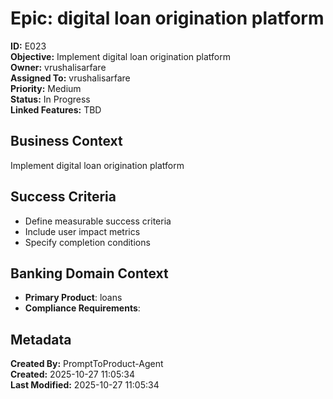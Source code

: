 # Epic: digital loan origination platform

**ID:** E023  
**Objective:** Implement digital loan origination platform  
**Owner:** vrushalisarfare  
**Assigned To:** vrushalisarfare  
**Priority:** Medium  
**Status:** In Progress  
**Linked Features:** TBD  

## Business Context
Implement digital loan origination platform

## Success Criteria
- Define measurable success criteria
- Include user impact metrics
- Specify completion conditions

## Banking Domain Context
- **Primary Product**: loans
- **Compliance Requirements**: 

## Metadata
**Created By:** PromptToProduct-Agent  
**Created:** 2025-10-27 11:05:34  
**Last Modified:** 2025-10-27 11:05:34  

